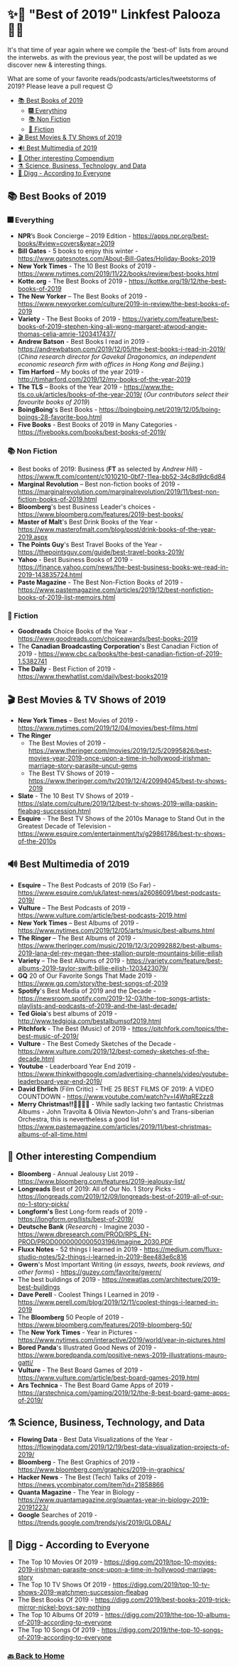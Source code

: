 # ✨💫 "Best of 2019" Linkfest Palooza 💫✨

It's that time of year again where we compile the 'best-of' lists from around the interwebs. as with the previous year, the post will be updated as we discover new & interesting things.  

What are some of your favorite reads/podcasts/articles/tweetstorms of 2019?  Please leave a pull request 😉

  * [📚 Best Books of 2019](#-best-books-of-2019)
    + [🎆 Everything](#-everything)
    + [📚 Non Fiction](#-non-fiction)
    + [🤖 Fiction](#-fiction)
  * [🎬 Best Movies & TV Shows of 2019](#-best-movies---tv-shows-of-2019)
  * [🔊 Best Multimedia of 2019](#-best-multimedia-of-2019)
  * [🧠 Other interesting Compendium](#-other-interesting-compendium)
  * [⚗ Science, Business, Technology, and Data](#-science-business-technology-and-data)
  * [📣 Digg - According to Everyone](#-digg---according-to-everyone)
  
## 📚 Best Books of 2019

### 🎆 Everything

* **NPR**’s Book Concierge – 2019 Edition - https://apps.npr.org/best-books/#view=covers&year=2019
* **Bill Gates** - 5 books to enjoy this winter - https://www.gatesnotes.com/About-Bill-Gates/Holiday-Books-2019
* **New York Times** - The 10 Best Books of 2019 - https://www.nytimes.com/2019/11/22/books/review/best-books.html
* **Kotte.org** - The Best Books of 2019 - https://kottke.org/19/12/the-best-books-of-2019
* **The New Yorker** – The Best Books of 2019 - https://www.newyorker.com/culture/2019-in-review/the-best-books-of-2019
* **Variety** - The Best Books of 2019 - https://variety.com/feature/best-books-of-2019-stephen-king-ali-wong-margaret-atwood-angie-thomas-celia-amrie-1203417437/
* **Andrew Batson** - Best Books I read in 2019 - https://andrewbatson.com/2019/12/05/the-best-books-i-read-in-2019/
(*China research director for Gavekal Dragonomics, an independent economic research firm with offices in Hong Kong and Beijing.*)
* **Tim Harford** – My books of the year 2019 - http://timharford.com/2019/12/my-books-of-the-year-2019
* **The TLS** – Books of the Year 2019 - https://www.the-tls.co.uk/articles/books-of-the-year-2019/ (*Our contributors select their favourite books of 2019*)
* **BoingBoing**'s Best Books - https://boingboing.net/2019/12/05/boing-boings-28-favorite-boo.html
* **Five Books** - Best Books of 2019 in Many Categories - https://fivebooks.com/books/best-books-of-2019/

### 📚 Non Fiction

* Best books of 2019: Business (**FT** as selected by *Andrew Hill*) - https://www.ft.com/content/c1010210-0bf7-11ea-bb52-34c8d9dc6d84
* **Marginal Revolution** – Best non-fiction books of 2019 - https://marginalrevolution.com/marginalrevolution/2019/11/best-non-fiction-books-of-2019.html
* **Bloomberg**'s best Business Leader's choices - https://www.bloomberg.com/features/2019-best-books/
* **Master of Malt**'s Best Drink Books of the Year - https://www.masterofmalt.com/blog/post/drink-books-of-the-year-2019.aspx
* **The Points Guy**'s Best Travel Books of the Year - https://thepointsguy.com/guide/best-travel-books-2019/
* **Yahoo** - Best Business Books of 2019 - https://finance.yahoo.com/news/the-best-business-books-we-read-in-2019-143835724.html
* **Paste Magazine** - The Best Non-Fiction Books of 2019 - https://www.pastemagazine.com/articles/2019/12/best-nonfiction-books-of-2019-list-memoirs.html

### 🤖 Fiction

* **Goodreads** Choice Books of the Year - https://www.goodreads.com/choiceawards/best-books-2019
* The **Canadian Broadcasting Corporation**'s Best Canadian Fiction of 2019 - https://www.cbc.ca/books/the-best-canadian-fiction-of-2019-1.5382741
* **The Daily** - Best Fiction of 2019 - https://www.thewhatlist.com/daily/best-books2019

## 🎬 Best Movies & TV Shows of 2019

* **New York Times** – Best Movies of 2019 - https://www.nytimes.com/2019/12/04/movies/best-films.html
* **The Ringer** 
    * The Best Movies of 2019 - https://www.theringer.com/movies/2019/12/5/20995826/best-movies-year-2019-once-upon-a-time-in-hollywood-irishman-marriage-story-parasite-uncut-gems
    * The Best TV Shows of 2019 - https://www.theringer.com/tv/2019/12/4/20994045/best-tv-shows-2019
* **Slate** - The 10 Best TV Shows of 2019 - https://slate.com/culture/2019/12/best-tv-shows-2019-willa-paskin-fleabag-succession.html
* **Esquire** - The Best TV Shows of the 2010s Manage to Stand Out in the Greatest Decade of Television - https://www.esquire.com/entertainment/tv/g29861786/best-tv-shows-of-the-2010s

## 🔊 Best Multimedia of 2019

* **Esquire** – The Best Podcasts of 2019 (So Far) - https://www.esquire.com/uk/latest-news/a26086091/best-podcasts-2019/
* **Vulture** – The Best Podcasts of 2019 - https://www.vulture.com/article/best-podcasts-2019.html
* **New York Times** – Best Albums of 2019 - https://www.nytimes.com/2019/12/05/arts/music/best-albums.html
* **The Ringer** – The Best Albums of 2019 - https://www.theringer.com/music/2019/12/3/20992882/best-albums-2019-lana-del-rey-megan-thee-stallion-purple-mountains-billie-eilish
* **Variety** – The Best Albums of 2019 - https://variety.com/feature/best-albums-2019-taylor-swift-billie-eilish-1203423079/
* **GQ** 20 of Our Favorite Songs That Made 2019 - https://www.gq.com/story/the-best-songs-of-2019
* **Spotify**'s Best Media of 2019 and the Decade - https://newsroom.spotify.com/2019-12-03/the-top-songs-artists-playlists-and-podcasts-of-2019-and-the-last-decade/
* **Ted Gioia**'s best albums of 2019 - http://www.tedgioia.com/bestalbumsof2019.html
* **Pitchfork** - The Best (Music) of 2019 - https://pitchfork.com/topics/the-best-music-of-2019/
* **Vulture** - The Best Comedy Sketches of the Decade - https://www.vulture.com/2019/12/best-comedy-sketches-of-the-decade.html
* **Youtube** - Leaderboard Year End 2019 - https://www.thinkwithgoogle.com/advertising-channels/video/youtube-leaderboard-year-end-2019/
* **David Ehrlich** (Film Critic) - THE 25 BEST FILMS OF 2019: A VIDEO COUNTDOWN - https://www.youtube.com/watch?v=I4WtqRE2zz8
* **Merry Christmas!!🎄🎅🤶🎄** - While sadly lacking two fantastic Christmas Albums - John Travolta & Olivia Newton-John's and Trans-siberian Orchestra, this is nevertheless a good list - https://www.pastemagazine.com/articles/2019/11/best-christmas-albums-of-all-time.html

## 🧠 Other interesting Compendium

* **Bloomberg** - Annual Jealousy List 2019 - https://www.bloomberg.com/features/2019-jealousy-list/
* **Longreads** Best of 2019: All of Our No. 1 Story Picks - https://longreads.com/2019/12/09/longreads-best-of-2019-all-of-our-no-1-story-picks/
* **Longform's** Best Long-form reads of 2019 - https://longform.org/lists/best-of-2019/
* **Deutsche Bank** (*Research*) - Imagine 2030 - https://www.dbresearch.com/PROD/RPS_EN-PROD/PROD0000000000503196/Imagine_2030.PDF
* **Fluxx Notes** - 52 things I learned in 2019 - https://medium.com/fluxx-studio-notes/52-things-i-learned-in-2019-8ee483e6c816
* **Gwern**'s Most Important Writing (*in essays, tweets, book reviews, and other forms*) - https://guzey.com/favorite/gwern/
* The best buildings of 2019 - https://newatlas.com/architecture/2019-best-buildings
* **Dave Perell** - Coolest Things I Learned in 2019 - https://www.perell.com/blog/2019/12/11/coolest-things-i-learned-in-2019
* The **Bloomberg** 50 People of 2019 - https://www.bloomberg.com/features/2019-bloomberg-50/
* The **New York Times** - Year in Pictures - https://www.nytimes.com/interactive/2019/world/year-in-pictures.html
* **Bored Panda**'s Illustrated Good News of 2019 - https://www.boredpanda.com/positive-news-2019-illustrations-mauro-gatti/
* **Vulture** - The Best Board Games of 2019 - https://www.vulture.com/article/best-board-games-2019.html
* **Ars Technica** - The Best Board Game Apps of 2019 - https://arstechnica.com/gaming/2019/12/the-8-best-board-game-apps-of-2019/

## ⚗ Science, Business, Technology, and Data

* **Flowing Data** - Best Data Visualizations of the Year - https://flowingdata.com/2019/12/19/best-data-visualization-projects-of-2019/
* **Bloomberg** - The Best Graphics of 2019 - https://www.bloomberg.com/graphics/2019-in-graphics/
* **Hacker News** - The Best (Tech) Talks of 2019 - https://news.ycombinator.com/item?id=21858866
* **Quanta Magazine** - The Year in Biology - https://www.quantamagazine.org/quantas-year-in-biology-2019-20191223/
* **Google** Searches of 2019 - https://trends.google.com/trends/yis/2019/GLOBAL/

## 📣 Digg - According to Everyone 

* The Top 10 Movies Of 2019 - https://digg.com/2019/top-10-movies-2019-irishman-parasite-once-upon-a-time-in-hollywood-marriage-story
* The Top 10 TV Shows Of 2019 - https://digg.com/2019/top-10-tv-shows-2019-watchmen-succession-fleabag
* The Best Books Of 2019 - https://digg.com/2019/best-books-2019-trick-mirror-nickel-boys-say-nothing
* The Top 10 Albums Of 2019 - https://digg.com/2019/the-top-10-albums-of-2019-according-to-everyone
* The Top 10 Songs Of 2019 - https://digg.com/2019/the-top-10-songs-of-2019-according-to-everyone

### [🔙 Back to Home](README.md)